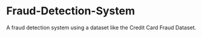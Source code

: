 # Fraud-Detection-System
A fraud detection system using a dataset like the Credit Card Fraud Dataset.
